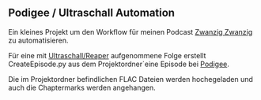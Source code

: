 ## Podigee / Ultraschall Automation

Ein kleines Projekt um den Workflow für meinen Podcast [Zwanzig Zwanzig](zweimalzwanzig.de) zu automatisieren.


Für eine mit [Ultraschall/Reaper](https://ultraschall.fm/) aufgenommene Folge erstellt CreateEpisode.py aus dem Projektordner`eine Episode bei [Podigee](https://www.podigee.com/de/).

Die im Projektordner befindlichen FLAC Dateien werden hochegeladen und auch die Chaptermarks werden angehangen.